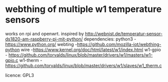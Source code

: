 # webthing of multiple w1 temperature sensors
works on rpi and openwrt.
inspired by http://webnist.de/temperatur-sensor-ds1820-am-raspberry-pi-mit-python/
dependencies:
python3 - https://www.python.org/
webting -https://github.com/mozilla-iot/webthing-python
wire -https://www.kernel.org/doc/html/latest/w1/index.html
w1-gpio - https://github.com/torvalds/linux/blob/master/drivers/w1/masters/w1-gpio.c
w1-therm - https://github.com/torvalds/linux/blob/master/drivers/w1/slaves/w1_therm.c

licence: GPL3
